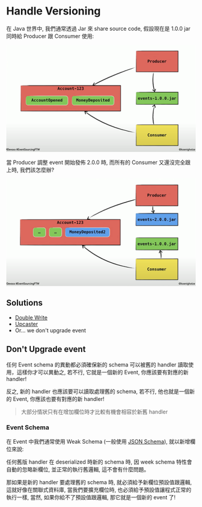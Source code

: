 # Handle Versioning

在 Java 世界中, 我們通常透過 Jar 來 share source code, 假設現在是 1.0.0 jar 同時給 Producer 跟 Consumer 使用: 

![](spaces/event-sourcing/attachments/version-v1.png)

當 Producer 調整 event 開始發佈 2.0.0 時, 而所有的 Consumer 又還沒完全跟上時, 我們該怎麼辦?

![](spaces/event-sourcing/attachments/version-v2.png)

## Solutions

- [Double Write](spaces/event-sourcing/double-write.md)
- [Upcaster](spaces/event-sourcing/upcaster.md)
- Or... we don't upgrade event

## Don't Upgrade event 
任何 Event schema 的異動都必須確保新的 schema 可以被舊的 handler 讀取使用，這樣你才可以異動之, 若不行, 它就是一個新的 Event, 你應該要有對應的新 handler!

反之, 新的 handler 也應該要可以讀取處理舊的 schema, 若不行, 他也就是一個新的 Event, 你應該也要有對應的新 handler!

> 大部分情狀只有在增加欄位時才比較有機會相容於新舊 handler

### Event Schema

在 Event 中我們通常使用 Weak Schema (一般使用 [JSON Schema](spaces/umani/json-schema.md)), 就以新增欄位來說:

任何舊版 handler 在 deserialized 時新的 schema 時, 因 week schema 特性會自動的忽略新欄位, 並正常的執行舊邏輯, 這不會有什麼問題。

那如果是新的 handler 要處理舊的 schema 時, 就必須給予新欄位預設值跟邏輯, 這就好像在關聯式資料庫, 當我們要擴充欄位時, 也必須給予預設值讓程式正常的執行一樣, 當然, 如果你給不了預設值跟邏輯, 那它就是一個新的 event 了!

 